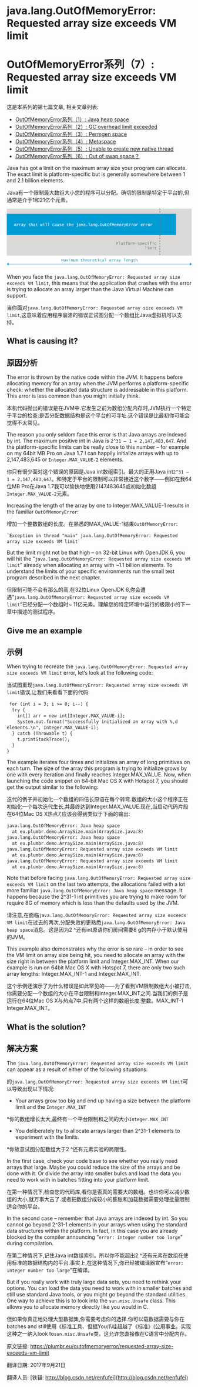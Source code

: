 # java.lang.OutOfMemoryError: Requested array size exceeds VM limit

# OutOfMemoryError系列（7）: Requested array size exceeds VM limit



这是本系列的第七篇文章, 相关文章列表:

- [OutOfMemoryError系列（1）: Java heap space](http://blog.csdn.net/renfufei/article/details/76350794)
- [OutOfMemoryError系列（2）: GC overhead limit exceeded](http://blog.csdn.net/renfufei/article/details/77585294)
- [OutOfMemoryError系列（3）: Permgen space](http://blog.csdn.net/renfufei/article/details/77994177)
- [OutOfMemoryError系列（4）: Metaspace](http://blog.csdn.net/renfufei/article/details/78061354)
- [OutOfMemoryError系列（5）: Unable to create new native thread](http://blog.csdn.net/renfufei/article/details/78088553)
- [OutOfMemoryError系列（6）: Out of swap space？](http://blog.csdn.net/renfufei/article/details/78136638)



Java has got a limit on the maximum array size your program can allocate. The exact limit is platform-specific but is generally somewhere between 1 and 2.1 billion elements.

Java有一个限制最大数组大小您的程序可以分配。确切的限制是特定于平台的,但通常是介于1和21亿个元素。


![outofmemoryerror](./07_01_array-size-exceeds-vm-limit.png)



When you face the `java.lang.OutOfMemoryError: Requested array size exceeds VM limit`, this means that the application that crashes with the error is trying to allocate an array larger than the Java Virtual Machine can support.

当你面对`java.lang.OutOfMemoryError: Requested array size exceeds VM limit`,这意味着应用程序崩溃的错误正试图分配一个数组比Java虚拟机可以支持。

## What is causing it?

## 原因分析

The error is thrown by the native code within the JVM. It happens before allocating memory for an array when the JVM performs a platform-specific check: whether the allocated data structure is addressable in this platform. This error is less common than you might initially think.

本机代码抛出的错误是在JVM中.它发生之前为数组分配内存时,JVM执行一个特定于平台的检查:是否分配数据结构是这个平台的可寻址.这个错误是比最初你可能会觉得不太常见。

The reason you only seldom face this error is that Java arrays are indexed by int. The maximum positive int in Java is `2^31 – 1 = 2,147,483,647`. And the platform-specific limits can be really close to this number – for example on my 64bit MB Pro on Java 1.7 I can happily initialize arrays with up to 2,147,483,645 or `Integer.MAX_VALUE-2` elements.

你只有很少面对这个错误的原因是Java int数组索引。最大的正用Java int`2^31 – 1 = 2,147,483,647`。和特定于平台的限制可以非常接近这个数字——例如在我64位MB Pro在Java 1.7我可以愉快地使用2147483645或初始化数组`Integer.MAX_VALUE-2`元素。

Increasing the length of the array by one to Integer.MAX_VALUE-1 results in the familiar `OutOfMemoryError`:

增加一个整数数组的长度。在熟悉的MAX_VALUE-1结果`OutOfMemoryError`:

```
`Exception in thread "main" java.lang.OutOfMemoryError: Requested array size exceeds VM limit`
```



But the limit might not be that high – on 32-bit Linux with OpenJDK 6, you will hit the “`java.lang.OutOfMemoryError: Requested array size exceeds VM limit`” already when allocating an array with ~1.1 billion elements. To understand the limits of your specific environments run the small test program described in the next chapter.

但限制可能不会有那么的高,在32位Linux OpenJDK 6,你会遭遇“`java.lang.OutOfMemoryError: Requested array size exceeds VM limit`“已经分配一个数组时~ 11亿元素。理解您的特定环境中运行的极限小的下一章中描述的测试程序。

## Give me an example

## 示例

When trying to recreate the `java.lang.OutOfMemoryError: Requested array size exceeds VM limit` error, let’s look at the following code:

当试图重现`java.lang.OutOfMemoryError: Requested array size exceeds VM limit`错误,让我们来看看下面的代码:

```
 for (int i = 3; i >= 0; i--) {
  try {
    int[] arr = new int[Integer.MAX_VALUE-i];
    System.out.format("Successfully initialized an array with %,d elements.\n", Integer.MAX_VALUE-i);
  } catch (Throwable t) {
    t.printStackTrace();
  }
} 
```



The example iterates four times and initializes an array of long primitives on each turn. The size of the array this program is trying to initialize grows by one with every iteration and finally reaches Integer.MAX_VALUE. Now, when launching the code snippet on 64-bit Mac OS X with Hotspot 7, you should get the output similar to the following:

迭代的例子并初始化一个数组的四倍长原语在每个转弯.数组的大小这个程序正在初始化一个每次迭代生长,并最终达到Integer.MAX_VALUE.现在,当启动代码片段在64位Mac OS X热点7,应该会得到类似于下面的输出:

```
java.lang.OutOfMemoryError: Java heap space
  at eu.plumbr.demo.ArraySize.main(ArraySize.java:8)
java.lang.OutOfMemoryError: Java heap space
  at eu.plumbr.demo.ArraySize.main(ArraySize.java:8)
java.lang.OutOfMemoryError: Requested array size exceeds VM limit
  at eu.plumbr.demo.ArraySize.main(ArraySize.java:8)
java.lang.OutOfMemoryError: Requested array size exceeds VM limit
  at eu.plumbr.demo.ArraySize.main(ArraySize.java:8)
```



Note that before facing `java.lang.OutOfMemoryError: Requested array size exceeds VM limit` on the last two attempts, the allocations failed with a lot more familiar `java.lang.OutOfMemoryError: Java heap space` message. It happens because the 2^31-1 int primitives you are trying to make room for require 8G of memory which is less than the defaults used by the JVM.

请注意,在面临`java.lang.OutOfMemoryError: Requested array size exceeds VM limit`在过去的两次,分配失败的更熟悉`java.lang.OutOfMemoryError: Java heap space`消息。这是因为2 ^还有int原语你们房间需要8 g的内存小于默认使用的JVM。

This example also demonstrates why the error is so rare – in order to see the VM limit on array size being hit, you need to allocate an array with the size right in between the platform limit and Integer.MAX_INT. When our example is run on 64bit Mac OS X with Hotspot 7, there are only two such array lengths: Integer.MAX_INT-1 and Integer.MAX_INT.

这个示例还演示了为什么错误是如此罕见的——为了看到VM限制数组大小被打击,你需要分配一个数组的大小在平台限制和Integer.MAX_INT之间.当我们的例子是运行在64位Mac OS X与热点7中,只有两个这样的数组长度:整数。MAX_INT-1 Integer.MAX_INT。

## What is the solution?

## 解决方案

The `java.lang.OutOfMemoryError: Requested array size exceeds VM limit` can appear as a result of either of the following situations:

的`java.lang.OutOfMemoryError: Requested array size exceeds VM limit`可以导致出现以下情况:

*   Your arrays grow too big and end up having a size between the platform limit and the `Integer.MAX_INT`

*你的数组增长太大,最终有一个平台限制和之间的大小`Integer.MAX_INT`

*   You deliberately try to allocate arrays larger than 2^31-1 elements to experiment with the limits.

*你故意试图分配数组大于2 ^还有元素实验的局限性。

In the first case, check your code base to see whether you really need arrays that large. Maybe you could reduce the size of the arrays and be done with it. Or divide the array into smaller bulks and load the data you need to work with in batches fitting into your platform limit.

在第一种情况下,检查您的代码库,看你是否真的需要大的数组。也许你可以减少数组的大小,就万事大吉了.或者把数组分成较小的膨胀和加载数据需要处理批量限制适合你的平台。

In the second case – remember that Java arrays are indexed by int. So you cannot go beyond 2^31-1 elements in your arrays when using the standard data structures within the platform. In fact, in this case you are already blocked by the compiler announcing “`error: integer number too large`” during compilation.

在第二种情况下,记住Java int数组索引。所以你不能超出2 ^还有元素在数组在使用标准的数据结构内的平台.事实上,在这种情况下,你已经被编译器宣布“`error: integer number too large`“在编译。

But if you really work with truly large data sets, you need to rethink your options. You can load the data you need to work with in smaller batches and still use standard Java tools, or you might go beyond the standard utilities. One way to achieve this is to look into the `sun.misc.Unsafe` class. This allows you to allocate memory directly like you would in C.

但如果你真正地处理大型数据集,你需要考虑你的选择.你可以载数据需要与你在batches and still使用《标准工具、但据You爪哇超越了《标准》(公用事业。实现这种之一纳入look to`sun.misc.Unsafe`类。这允许您直接像在C语言中分配内存。



原文链接: <https://plumbr.eu/outofmemoryerror/requested-array-size-exceeds-vm-limit>

翻译日期: 2017年9月21日

翻译人员: [铁锚: http://blog.csdn.net/renfufei](http://blog.csdn.net/renfufei)


